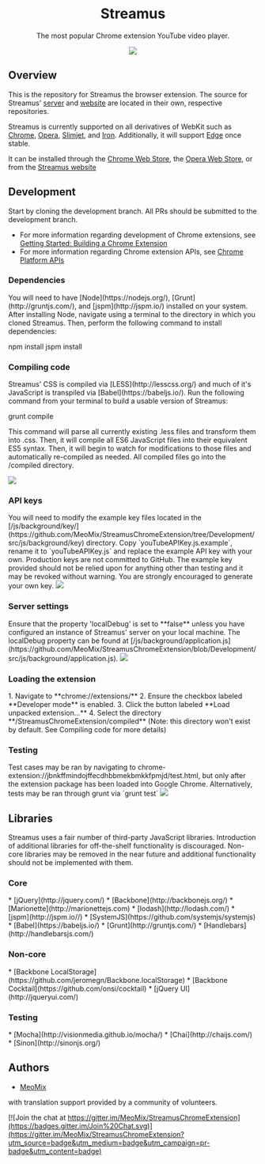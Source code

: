 <h1 align="center">Streamus</h1>
<p align="center">The most popular Chrome extension YouTube video player.</p>
<p align="center">
  <a title='Build Status' href="https://travis-ci.org/MeoMix/StreamusChromeExtension">
    <img src='https://travis-ci.org/MeoMix/StreamusChromeExtension.svg?branch=Development' />
  </a>
</p>

<h2>Overview</h2>

This is the repository for Streamus the browser extension. The source for Streamus' [server](https://github.com/MeoMix/StreamusServer) and [website](https://github.com/MeoMix/StreamusWebsite) are located in their own, respective repositories.

Streamus is currently supported on all derivatives of WebKit such as [Chrome](http://www.google.com/chrome/), [Opera](http://www.opera.com/computer/windows), [Slimjet](http://www.slimjet.com/en/), and [Iron](https://www.srware.net/en/software_srware_iron.php). Additionally, it will support [Edge](http://windows.microsoft.com/en-us/windows/preview-microsoft-edge-pc) once stable.

It can be installed through the [Chrome Web Store](https://chrome.google.com/webstore/detail/streamus/jbnkffmindojffecdhbbmekbmkkfpmjd/), the [Opera Web Store](https://addons.opera.com/en/extensions/details/streamustm-beta/), or from the [Streamus website](https://streamus.com/)

<h2>Development</h2>

Start by cloning the development branch. All PRs should be submitted to the development branch.

* For more information regarding development of Chrome extensions, see [Getting Started: Building a Chrome Extension](https://developer.chrome.com/extensions/getstarted)
* For more information regarding Chrome extension APIs, see [Chrome Platform APIs](https://developer.chrome.com/extensions/api_index)

<h3>Dependencies</h3>
You will need to have [Node](https://nodejs.org/), [Grunt](http://gruntjs.com/), and [jspm](http://jspm.io/) installed on your system. After installing Node, navigate using a terminal to the directory in which you cloned Streamus. Then, perform the following command to install dependencies:

npm install
jspm install

<h3>Compiling code</h3>
Streamus' CSS is compiled via [LESS](http://lesscss.org/) and much of it's JavaScript is transpiled via [Babel](https://babeljs.io/). Run the following command from your terminal to build a usable version of Streamus:

grunt compile

This command will parse all currently existing .less files and transform them into .css. Then, it will compile all ES6 JavaScript files into their equivalent ES5 syntax. Then, it will begin to watch for modifications to those files and automatically re-compiled as needed.
All compiled files go into the /compiled directory.

<img src='http://i.imgur.com/8POyKL2.png' />

<h3>API keys</h3>
You will need to modify the example key files located in the [/js/background/key/](https://github.com/MeoMix/StreamusChromeExtension/tree/Development/src/js/background/key) directory. Copy `youTubeAPIKey.js.example`, rename it to `youTubeAPIKey.js` and replace the example API key with your own. Production keys are not committed to GitHub. The example key provided should not be relied upon for anything other than testing and it may be revoked without warning. You are strongly encouraged to generate your own key.

<img src='http://i.imgur.com/qyL2RhS.png' />

<h3>Server settings</h3>
Ensure that the property 'localDebug' is set to **false** unless you have configured an instance of Streamus' server on your local machine. The localDebug property can be found at [/js/background/application.js](https://github.com/MeoMix/StreamusChromeExtension/blob/Development/src/js/background/application.js).

<img src='http://i.imgur.com/S7iLhtI.png' />

<h3>Loading the extension</h3>
1. Navigate to **chrome://extensions/**
2. Ensure the checkbox labeled **Developer mode** is enabled.
3. Click the button labeled **Load unpacked extension...**
4. Select the directory **/StreamusChromeExtension/compiled** (Note: this directory won't exist by default. See Compiling code for more details)

<h3>Testing</h3>
Test cases may be ran by navigating to chrome-extension://jbnkffmindojffecdhbbmekbmkkfpmjd/test.html, but only after the extension package has been loaded into Google Chrome.
Alternatively, tests may be ran through grunt via `grunt test`

<img src='http://i.imgur.com/OGBCmTz.png' />

<h2>Libraries</h2>

Streamus uses a fair number of third-party JavaScript libraries. Introduction of additional libraries for off-the-shelf functionality is discouraged. Non-core libraries may be removed in the near future and additional functionality should not be implemented with them.

<h3>Core</h3>
* [jQuery](http://jquery.com/)
* [Backbone](http://backbonejs.org/)
* [Marionette](http://marionettejs.com)
* [lodash](http://lodash.com/)
* [jspm](http://jspm.io//)
* [SystemJS](https://github.com/systemjs/systemjs)
* [Babel](https://babeljs.io/)
* [Grunt](http://gruntjs.com/)
* [Handlebars](http://handlebarsjs.com/)

<h3>Non-core</h3>
* [Backbone LocalStorage](https://github.com/jeromegn/Backbone.localStorage)
* [Backbone Cocktail](https://github.com/onsi/cocktail)
* [jQuery UI](http://jqueryui.com/)

<h3>Testing</h3>
* [Mocha](http://visionmedia.github.io/mocha/)
* [Chai](http://chaijs.com/)
* [Sinon](http://sinonjs.org/)

<h2>Authors</h2>

* [MeoMix](https://github.com/MeoMix)

with translation support provided by a community of volunteers.


[![Join the chat at https://gitter.im/MeoMix/StreamusChromeExtension](https://badges.gitter.im/Join%20Chat.svg)](https://gitter.im/MeoMix/StreamusChromeExtension?utm_source=badge&utm_medium=badge&utm_campaign=pr-badge&utm_content=badge)